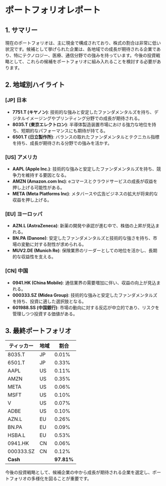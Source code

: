 # ポートフォリオレポート

## 1. サマリー
現在のポートフォリオは、主に現金で構成されており、株式の割合は非常に低い状況です。候補として挙げられた企業は、各地域での成長が期待される企業であり、特にテクノロジー、医療、通信分野での強みを持っています。今後の投資戦略として、これらの候補をポートフォリオに組み入れることを検討する必要があります。

## 2. 地域別ハイライト

### [JP] 日本
- **7751.T (キヤノン)**: 技術的な強みと安定したファンダメンタルズを持ち、デジタルイメージングやプリンティング分野での成長が期待される。
- **8035.T (東京エレクトロン)**: 半導体製造装置市場における強力な地位を持ち、短期的なパフォーマンスにも期待が持てる。
- **6501.T (日立製作所)**: バランスの取れたファンダメンタルとテクニカル指標を持ち、成長が期待される分野での強みを活かす。

### [US] アメリカ
- **AAPL (Apple Inc.)**: 技術的な強みと安定したファンダメンタルズを持ち、競争力を維持する要因となる。
- **AMZN (Amazon.com Inc)**: eコマースとクラウドサービスの成長が収益を押し上げる可能性がある。
- **META (Meta Platforms Inc)**: メタバースや広告ビジネスの拡大が将来的な収益を押し上げる。

### [EU] ヨーロッパ
- **AZN.L (AstraZeneca)**: 新薬の開発や承認が進む中で、株価の上昇が見込まれる。
- **BN.PA (Danone)**: 安定したファンダメンタルズと技術的な強さを持ち、市場の変動に対する耐性が求められる。
- **MUV2.DE (Munich Re)**: 保険業界のリーダーとしての地位を活かし、長期的な収益性を支える。

### [CN] 中国
- **0941.HK (China Mobile)**: 通信業界の需要増加に伴い、収益の向上が見込まれる。
- **000333.SZ (Midea Group)**: 技術的な強みと安定したファンダメンタルズを持ち、投資に適した選択肢となる。
- **601988.SS (中国銀行)**: 市場の動向に対する反応が中立的であり、リスクを管理しつつ投資する価値がある。

## 3. 最終ポートフォリオ

| ティッカー   | 地域 | 割合   |
|--------------|------|--------|
| 8035.T       | JP   | 0.01%  |
| 6501.T       | JP   | 0.33%  |
| AAPL         | US   | 0.11%  |
| AMZN         | US   | 0.35%  |
| META         | US   | 0.06%  |
| MSFT         | US   | 0.10%  |
| V            | US   | 0.07%  |
| ADBE         | US   | 0.10%  |
| AZN.L        | EU   | 0.26%  |
| BN.PA        | EU   | 0.09%  |
| HSBA.L       | EU   | 0.53%  |
| 0941.HK      | CN   | 0.06%  |
| 000333.SZ    | CN   | 0.12%  |
| **Cash**     |      | **97.81%** |

今後の投資戦略として、候補企業の中から成長が期待される企業を選定し、ポートフォリオの多様化を図ることが重要です。